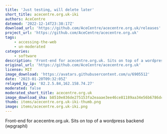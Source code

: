 ```yaml
---
title: 'Just testing, will delete later'
short_title: acecentre.org.uk-iki
authors: AceCentre
datemod: '2022-12-14T23:38:17Z'
download_url: 'https://github.com/AceCentre/acecentre.org.uk/releases'
project_url: 'https://github.com/AceCentre/acecentre.org.uk'
tags:
    - accessing-the-web
    - un-moderated
categories:
    - software
description: 'Front-end for acecentre.org.uk. Sits on top of a wordpress backend (wpgraphl)'
original_url: 'https://github.com/AceCentre/acecentre.org.uk'
license: MIT
image_download: 'https://avatars.githubusercontent.com/u/6905512'
date: '2023-01-20T09:32:05Z'
relayed_by_ip: '82.2.5.84,162.158.74.27'
moderated: false
moderated_short_title: acecentre.org.uk
image_download_sha: b8510e836de275153fa2eaaae3ee46ce81189aa34e56b6786dcafff1b9f96eaf
thumb: items/acecentre.org.uk-iki-thumb.png
image: items/acecentre.org.uk-iki.png
---
```

Front-end for acecentre.org.uk. Sits on top of a wordpress backend (wpgraphl)